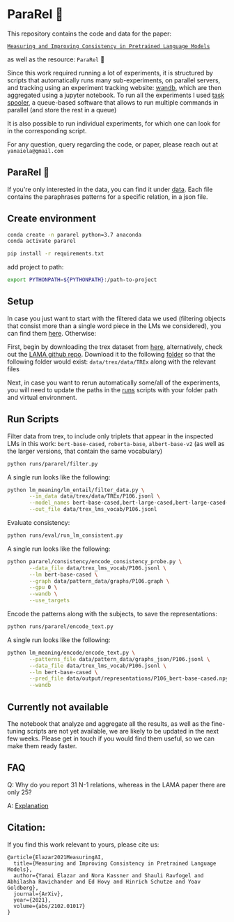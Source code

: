 # ParaRel :metal:

This repository contains the code and data for the paper:

[`Measuring and Improving Consistency in Pretrained Language Models`](https://arxiv.org/abs/2102.01017)

as well as the resource: `ParaRel` :metal:


Since this work required running a lot of experiments, it is structured by scripts that automatically 
runs many sub-experiments, on parallel servers, and tracking using an experiment tracking website: [wandb](https://wandb.ai/site),
which are then aggregated using a jupyter notebook.
To run all the experiments I used [task spooler](https://vicerveza.homeunix.net/~viric/soft/ts/), a queue-based software
that allows to run multiple commands in parallel (and store the rest in a queue)

It is also possible to run individual experiments, for which one can look for in the corresponding script.

For any question, query regarding the code, or paper, please reach out at `yanaiela@gmail.com`


## ParaRel :metal:
If you're only interested in the data, you can find it under [data](data/pattern_data/graphs_json).
Each file contains the paraphrases patterns for a specific relation, in a json file.



## Create environment
```sh
conda create -n pararel python=3.7 anaconda
conda activate pararel

pip install -r requirements.txt
```
add project to path:
```sh
export PYTHONPATH=${PYTHONPATH}:/path-to-project
```


## Setup

In case you just want to start with the filtered data we used (filtering objects that consist more than a single word
piece in the LMs we considered), you can find them [here](data/trex_lms_vocab/).
Otherwise:

First, begin by downloading the trex dataset from [here](https://dl.fbaipublicfiles.com/LAMA/data.zip),
alternatively, check out the [LAMA github repo](https://github.com/facebookresearch/LAMA).
Download it to the following [folder](data/trex/) so that the following folder would exist:
`data/trex/data/TREx` along with the relevant files


Next, in case you want to rerun automatically some/all of the experiments, you will need to update 
the paths in the [runs](runs/) scripts with your folder path and virtual environment.

## Run Scripts

Filter data from trex, to include only triplets that appear in the inspected LMs in this work:
`bert-base-cased`, `roberta-base`, `albert-base-v2` (as well as the larger versions, that contain the same vocabulary)
```sh
python runs/pararel/filter.py
```

A single run looks like the following:
```sh
python lm_meaning/lm_entail/filter_data.py \
       --in_data data/trex/data/TREx/P106.jsonl \
       --model_names bert-base-cased,bert-large-cased,bert-large-cased-whole-word-masking,roberta-base,roberta-large,albert-base-v2,albert-xxlarge-v2 \
       --out_file data/trex_lms_vocab/P106.jsonl
```

Evaluate consistency:
```sh
python runs/eval/run_lm_consistent.py
```

A single run looks like the following:
```sh
python pararel/consistency/encode_consistency_probe.py \
       --data_file data/trex_lms_vocab/P106.jsonl \
       --lm bert-base-cased \
       --graph data/pattern_data/graphs/P106.graph \
       --gpu 0 \
       --wandb \
       --use_targets
```

Encode the patterns along with the subjects, to save the representations:
```sh
python runs/pararel/encode_text.py
```

A single run looks like the following:
```sh
python lm_meaning/encode/encode_text.py \
       --patterns_file data/pattern_data/graphs_json/P106.jsonl \
       --data_file data/trex_lms_vocab/P106.jsonl \
       --lm bert-base-cased \
       --pred_file data/output/representations/P106_bert-base-cased.npy \
       --wandb
```

## Currently not available
The notebook that analyze and aggregate all the results, as well as the fine-tuning scripts are not yet available,
we are likely to be updated in the next few weeks.
Please get in touch if you would find them useful, so we can make them ready faster.  

## FAQ

Q: Why do you report 31 N-1 relations, whereas in the LAMA paper there are only 25?

A: [Explanation](https://github.com/yanaiela/pararel/wiki/31-N1-Relations)

## Citation:
If you find this work relevant to yours, please cite us:
```
@article{Elazar2021MeasuringAI,
  title={Measuring and Improving Consistency in Pretrained Language Models},
  author={Yanai Elazar and Nora Kassner and Shauli Ravfogel and Abhilasha Ravichander and Ed Hovy and Hinrich Schutze and Yoav Goldberg},
  journal={ArXiv},
  year={2021},
  volume={abs/2102.01017}
}
```
